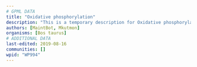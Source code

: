 ```yaml
---
# GPML DATA
title: "Oxidative phosphorylation"
description: "This is a temporary description for Oxidative phosphorylation"
authors: [MaintBot, Mkutmon]
organisms: [Bos taurus]
# ADDITIONAL DATA
last-edited: 2019-08-16
communities: []
wpid: "WP994"
---
```

